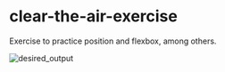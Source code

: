 # clear-the-air-exercise

Exercise to practice position and flexbox, among others.

![desired_output](./img/desired_output)

